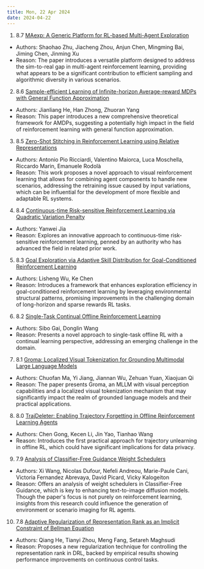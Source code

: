 ```yaml
---
title: Mon, 22 Apr 2024
date: 2024-04-22
---
```

1. 8.7 [MAexp: A Generic Platform for RL-based Multi-Agent Exploration](https://arxiv.org/abs/2404.12824)
* Authors: Shaohao Zhu, Jiacheng Zhou, Anjun Chen, Mingming Bai, Jiming Chen, Jinming Xu
* Reason: The paper introduces a versatile platform designed to address the sim-to-real gap in multi-agent reinforcement learning, providing what appears to be a significant contribution to efficient sampling and algorithmic diversity in various scenarios.

2. 8.6 [Sample-efficient Learning of Infinite-horizon Average-reward MDPs with General Function Approximation](https://arxiv.org/abs/2404.12648)
* Authors: Jianliang He, Han Zhong, Zhuoran Yang
* Reason: This paper introduces a new comprehensive theoretical framework for AMDPs, suggesting a potentially high impact in the field of reinforcement learning with general function approximation.

3. 8.5 [Zero-Shot Stitching in Reinforcement Learning using Relative Representations](https://arxiv.org/abs/2404.12917)
* Authors: Antonio Pio Ricciardi, Valentino Maiorca, Luca Moschella, Riccardo Marin, Emanuele Rodolà
* Reason: This work proposes a novel approach to visual reinforcement learning that allows for combining agent components to handle new scenarios, addressing the retraining issue caused by input variations, which can be influential for the development of more flexible and adaptable RL systems.

4. 8.4 [Continuous-time Risk-sensitive Reinforcement Learning via Quadratic Variation Penalty](https://arxiv.org/abs/2404.12598)
* Authors: Yanwei Jia
* Reason: Explores an innovative approach to continuous-time risk-sensitive reinforcement learning, penned by an authority who has advanced the field in related prior work.

5. 8.3 [Goal Exploration via Adaptive Skill Distribution for Goal-Conditioned Reinforcement Learning](https://arxiv.org/abs/2404.12999)
* Authors: Lisheng Wu, Ke Chen
* Reason: Introduces a framework that enhances exploration efficiency in goal-conditioned reinforcement learning by leveraging environmental structural patterns, promising improvements in the challenging domain of long-horizon and sparse rewards RL tasks.

6. 8.2 [Single-Task Continual Offline Reinforcement Learning](https://arxiv.org/abs/2404.12639)
* Authors: Sibo Gai, Donglin Wang
* Reason: Presents a novel approach to single-task offline RL with a continual learning perspective, addressing an emerging challenge in the domain.

7. 8.1 [Groma: Localized Visual Tokenization for Grounding Multimodal Large Language Models](https://arxiv.org/abs/2404.13013)
* Authors: Chuofan Ma, Yi Jiang, Jiannan Wu, Zehuan Yuan, Xiaojuan Qi
* Reason: The paper presents Groma, an MLLM with visual perception capabilities and a localized visual tokenization mechanism that may significantly impact the realm of grounded language models and their practical applications.

8. 8.0 [TrajDeleter: Enabling Trajectory Forgetting in Offline Reinforcement Learning Agents](https://arxiv.org/abs/2404.12530)
* Authors: Chen Gong, Kecen Li, Jin Yao, Tianhao Wang
* Reason: Introduces the first practical approach for trajectory unlearning in offline RL, which could have significant implications for data privacy.

9. 7.9 [Analysis of Classifier-Free Guidance Weight Schedulers](https://arxiv.org/abs/2404.13040)
* Authors: Xi Wang, Nicolas Dufour, Nefeli Andreou, Marie-Paule Cani, Victoria Fernandez Abrevaya, David Picard, Vicky Kalogeiton
* Reason: Offers an analysis of weight schedulers in Classifier-Free Guidance, which is key to enhancing text-to-image diffusion models. Though the paper's focus is not purely on reinforcement learning, insights from this research could influence the generation of environment or scenario imaging for RL agents.

10. 7.8 [Adaptive Regularization of Representation Rank as an Implicit Constraint of Bellman Equation](https://arxiv.org/abs/2404.12754)
* Authors: Qiang He, Tianyi Zhou, Meng Fang, Setareh Maghsudi
* Reason: Proposes a new regularization technique for controlling the representation rank in DRL, backed by empirical results showing performance improvements on continuous control tasks.

